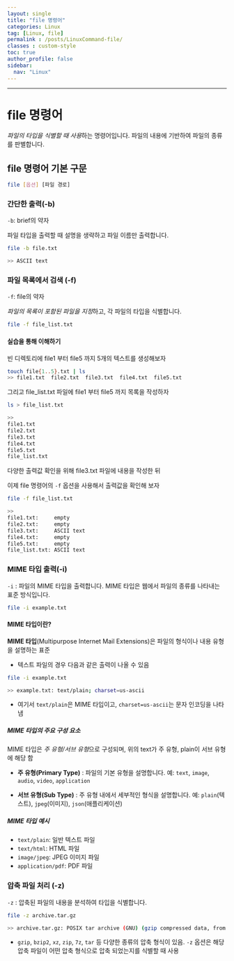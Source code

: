 ```yaml
---
layout: single
title: "file 명령어"
categories: Linux
tag: [Linux, file]
permalink : /posts/LinuxCommand-file/
classes : custom-style
toc: true
author_profile: false
sidebar:
  nav: "Linux"
---
```


<hr>

# file 명령어

*파일의 타입을 식별할 때 사용*하는 명령어입니다. 파일의 내용에 기반하여 파일의 종류를 판별합니다.

## file 명령어 기본 구문

```bash
file [옵션] [파일 경로]
```

### 간단한 출력(-b)

`-b`: brief의 약자

파일 타입을 출력할 때 설명을 생략하고 파일 이름만 출력합니다.

```bash
file -b file.txt

>> ASCII text
```

### 파일 목록에서 검색 (-f)

`-f`: file의 약자

*파일의 목록이 포함된 파일을 지정*하고, 각 파일의 타입을 식별합니다.

```bash
file -f file_list.txt
```

#### 실습을 통해 이해하기

빈 디렉토리에 file1 부터 file5 까지 5개의 텍스트를 생성해보자

```bash
touch file{1..5}.txt | ls
>> file1.txt  file2.txt  file3.txt  file4.txt  file5.txt
```

그리고 file_list.txt 파일에 file1 부터 file5 까지 목록을 작성하자

```bash
ls > file_list.txt

>>  
file1.txt
file2.txt
file3.txt
file4.txt
file5.txt
file_list.txt
```

다양한 출력값 확인을 위해 file3.txt 파일에 내용을 작성한 뒤

이제 file 명령어의 `-f` 옵션을 사용해서 출력값을 확인해 보자

```bash
file -f file_list.txt

>>
file1.txt:     empty
file2.txt:     empty
file3.txt:     ASCII text
file4.txt:     empty
file5.txt:     empty
file_list.txt: ASCII text
```

### MIME 타입 출력(-i)

`-i` : 파일의 MIME 타입을 출력합니다. MIME 타입은 웹에서 파일의 종류를 나타내는 표준 방식입니다.

```bash
file -i example.txt
```

#### MIME 타입이란?

**MIME 타입**(Multipurpose Internet Mail Extensions)은 파일의 형식이나 내용 유형을 설명하는 표준

- 텍스트 파일의 경우 다음과 같은 출력이 나올 수 있음

```bash
file -i example.txt

>> example.txt: text/plain; charset=us-ascii
```

- 여기서 `text/plain`은 MIME 타입이고, `charset=us-ascii`는 문자 인코딩을 나타냄

##### MIME 타입의 주요 구성 요소

MIME 타입은 *주 유형/서브 유형*으로 구성되며, 위의 text가 주 유형, plain이 서브 유형에 해당 함

- **주 유형(Primary Type)** : 파일의 기본 유형을 설명합니다. 예: `text`, `image`, `audio`, `video`, `application`

- **서브 유형(Sub Type)** : 주 유형 내에서 세부적인 형식을 설명합니다. 예: `plain`(텍스트), `jpeg`(이미지), `json`(애플리케이션)

##### MIME 타입 예시

- `text/plain`: 일반 텍스트 파일
- `text/html`: HTML 파일
- `image/jpeg`: JPEG 이미지 파일
- `application/pdf`: PDF 파일

### 압축 파일 처리 (-z)

`-z` : 압축된 파일의 내용을 분석하여 타입을 식별합니다.

```bash
file -z archive.tar.gz

>> archive.tar.gz: POSIX tar archive (GNU) (gzip compressed data, from Unix)
```

- `gzip`, `bzip2`, `xz`, `zip`, `7z`, `tar` 등 다양한 종류의 압축 형식이 있음. `-z` 옵션은 해당 압축 파일이 어떤 압축 형식으로 압축 되었는지를 식별할 때 사용

